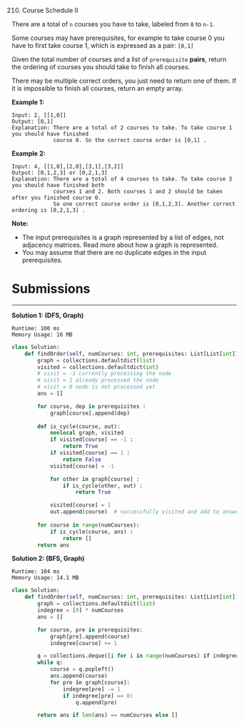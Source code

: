 210. Course Schedule II

There are a total of `n` courses you have to take, labeled from `0` to `n-1`.

Some courses may have prerequisites, for example to take course 0 you have to first take course 1, which is expressed as a pair: `[0,1]`

Given the total number of courses and a list of `prerequisite` **pairs**, return the ordering of courses you should take to finish all courses.

There may be multiple correct orders, you just need to return one of them. If it is impossible to finish all courses, return an empty array.

**Example 1:**
```
Input: 2, [[1,0]] 
Output: [0,1]
Explanation: There are a total of 2 courses to take. To take course 1 you should have finished   
             course 0. So the correct course order is [0,1] .
```

**Example 2:**
```
Input: 4, [[1,0],[2,0],[3,1],[3,2]]
Output: [0,1,2,3] or [0,2,1,3]
Explanation: There are a total of 4 courses to take. To take course 3 you should have finished both     
             courses 1 and 2. Both courses 1 and 2 should be taken after you finished course 0. 
             So one correct course order is [0,1,2,3]. Another correct ordering is [0,2,1,3] .
```

**Note:**

* The input prerequisites is a graph represented by a list of edges, not adjacency matrices. Read more about how a graph is represented.
* You may assume that there are no duplicate edges in the input prerequisites.

# Submissions
---
**Solution 1: (DFS, Graph)**
```
Runtime: 100 ms
Memory Usage: 16 MB
```
```python
class Solution:
    def findOrder(self, numCourses: int, prerequisites: List[List[int]]) -> List[int]:
        graph = collections.defaultdict(list)
        visited = collections.defaultdict(int) 
        # visit = -1 currently processing the node 
        # visit = 1 already processed the node
        # visit = 0 node is not processed yet
        ans = []

        for course, dep in prerequisites : 
            graph[course].append(dep)
        
        def is_cycle(course, out):
            nonlocal graph, visited
            if visited[course] == -1 : 
                return True
            if visited[course] == 1 :
                return False
            visited[course] = -1 

            for other in graph[course] : 
                if is_cycle(other, out) :
                    return True

            visited[course] = 1
            out.append(course)  # successfully visited and add to answer (postorder)
        
        for course in range(numCourses):
            if is_cycle(course, ans) :
                return []
        return ans     
```

**Solution 2: (BFS, Graph)**
```
Runtime: 104 ms
Memory Usage: 14.1 MB
```
```python
class Solution:
    def findOrder(self, numCourses: int, prerequisites: List[List[int]]) -> List[int]:
        graph = collections.defaultdict(list)
        indegree = [0] * numCourses
        ans = []

        for course, pre in prerequisites:
            graph[pre].append(course)
            indegree[course] += 1

        q = collections.deque([i for i in range(numCourses) if indegree[i] == 0])
        while q:
            course = q.popleft()
            ans.append(course)
            for pre in graph[course]:
                indegree[pre] -= 1
                if indegree[pre] == 0:
                    q.append(pre)

        return ans if len(ans) == numCourses else []
```